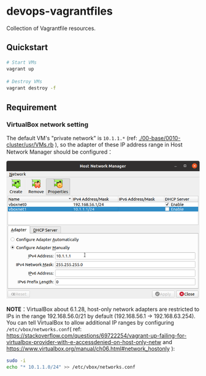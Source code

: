 # devops-vagrantfiles
Collection of Vagrantfile resources.



## Quickstart

```bash
# Start VMs
vagrant up

# Destroy VMs
vagrant destroy -f
```

## Requirement

### VirtualBox network setting

The default VM's "private network" is `10.1.1.*` (ref: [./00-base/0010-cluster/usr/VMs.rb](./00-base/0010-cluster/usr/VMs.rb) ), so the adapter of these IP address range in Host Network Manager should be configured：

![image-20220122165606423](assets/image-20220122165606423.png)

**NOTE**：VirtualBox about 6.1.28, host-only network adapters are restricted to IPs in the range 192.168.56.0/21 by default (192.168.56.1 -> 192.168.63.254). You can tell VirtualBox to allow additional IP ranges by configuring `/etc/vbox/networks.conf`( ref: https://stackoverflow.com/questions/69722254/vagrant-up-failing-for-virtualbox-provider-with-e-accessdenied-on-host-only-netw and https://www.virtualbox.org/manual/ch06.html#network_hostonly ):

```bash
sudo -i
echo "* 10.1.1.0/24" >> /etc/vbox/networks.conf
```

